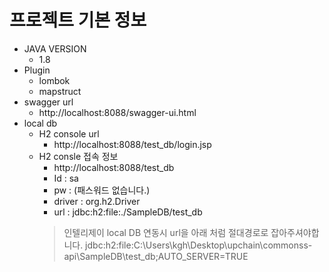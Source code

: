 프로젝트 기본 정보
=================
- JAVA VERSION
  - 1.8
- Plugin
  - lombok
  - mapstruct
- swagger url
  - http://localhost:8088/swagger-ui.html
- local db
  - H2 console url
    - http://localhost:8088/test_db/login.jsp
  - H2 consle 접속 정보
     - http://localhost:8088/test_db
     - Id : sa
     - pw : (패스워드 없습니다.)
     - driver : org.h2.Driver
     - url : jdbc:h2:file:./SampleDB/test_db
     > 인텔리제이 local DB 연동시
      url을 아래 처럼 절대경로로 잡아주셔야합니다.
      jdbc:h2:file:C:\Users\kgh\Desktop\upchain\commonss-api\SampleDB\test_db;AUTO_SERVER=TRUE